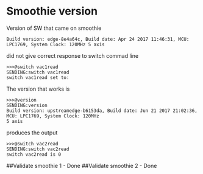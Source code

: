# Smoothie version

Version of SW that came on smoothie 
```
Build version: edge-8e4a64c, Build date: Apr 24 2017 11:46:31, MCU: LPC1769, System Clock: 120MHz 5 axis
```
did not give correct response to switch commad line
```
>>>@switch vac1read
SENDING:switch vac1read
switch vac1read set to:
```

The version that works is 
```
>>>@version
SENDING:version
Build version: upstreamedge-b6153da, Build date: Jun 21 2017 21:02:36, MCU: LPC1769, System Clock: 120MHz
5 axis
```
 produces the output
```
>>>@switch vac2read
SENDING:switch vac2read
switch vac2read is 0
```

##Validate smoothie 1 - Done
##Validate smoothie 2 - Done
